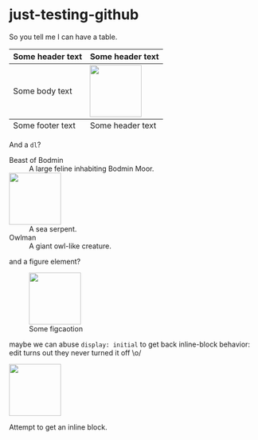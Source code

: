 # just-testing-github

So you tell me I can have a table.

<table border="0">
  <thead>
    <tr><th>Some header text</th> <th>Some header text</th></tr>
  </thead>
  <tbody>
    <tr><td>Some body text</td> <td><img width="104px" src="https://storage.googleapis.com/modelzoo/tmp/activation-atlas/stickers/test.png"></td></tr>
  </tbody>
  <tfoot>
    <tr><td>Some footer text</td> <td>Some header text</td></tr>
  </tfoot>
</table>

And a `dl`?

<dl>
    <dt>Beast of Bodmin</dt>
    <dd>A large feline inhabiting Bodmin Moor.</dd>
    <dt><img width="104px" src="https://storage.googleapis.com/modelzoo/tmp/activation-atlas/stickers/test.png"></dt>
    <dd>A sea serpent.</dd>
    <dt>Owlman</dt>
    <dd>A giant owl-like creature.</dd>
</dl>


and a figure element?

<figure>
  <img width="104px" src="https://storage.googleapis.com/modelzoo/tmp/activation-atlas/stickers/test.png">
  <figcaption>Some figcaotion</figcaption>
</figure>

maybe we can abuse `display: initial` to get back inline-block behavior: edit turns out they never turned it off \o/

<div>
  <img width="104px" src="https://storage.googleapis.com/modelzoo/tmp/activation-atlas/stickers/test.png">
  <p>Attempt to get an inline block.</p>
</div>
